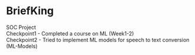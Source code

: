 # BriefKing
SOC Project \
Checkpoint1 - Completed a course on ML (Week1-2) \
Checkpoint2 - Tried to implement ML models for speech to text conversion (ML-Models)
